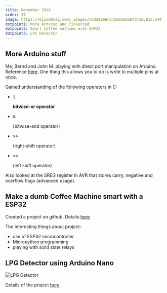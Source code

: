```yaml
---
title: November 2018
order: 37
image: https://diyodemag.com/_images/5bd288e8c672e0160a9fd718,816,544
dotpoint1: More Arduino and Tinkercad
dotpoint2: Smart Coffee machine with ESP32
dotpoint3: LPG Detector
---
```


## More Arduino stuff
Me, Bernd and John M. playing with direct port manipulation on Arduino.
Reference [here](https://www.arduino.cc/en/Reference/PortManipulation).
One thing this allows you to do is write to multiple pins at once. 

Gained understanding of the following operators in C:

- <pre>|</pre>    <b>bitwise-or operator</b>
- <pre>&</pre> (bitwise-and operator)
- <pre>>></pre> (right-shift operator)
- <pre><<</pre> (left shift operator)

Also looked at the SREG register in AVR that stores carry, negative and overflow flags 
(advanced usage).


## Make a dumb Coffee Machine smart with a ESP32

Created a project on github. Details [here](https://github.com/microcontrollersig/coffee-machine-esp32)

The interesting things about project:
- use of ESP32 microcontroller
- Micropython programming
- playing with solid state relays


## LPG Detector using Arduino Nano
![LPG Detector](https://diyodemag.com/_images/5bd28912c672e0721d9fdaca,816,544)

Details of the project [here](https://diyodemag.com/projects/sniff_sniff)
